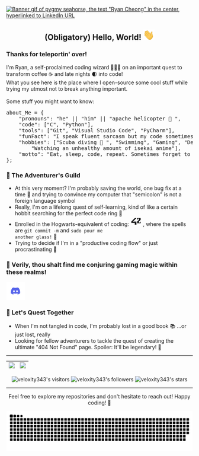 <p dir="auto">
	<a href="https://www.linkedin.com/in/ryan-cheong-807b90265/" rel="nofollow">
		<img src="/img/pygmy.gif?raw=true" alt="Banner gif of pygmy seahorse, the text &quot;Ryan Cheong&quot; in the center, hyperlinked to LinkedIn URL" width="1000">
	</a>
</p>

## <p align="center">(Obligatory) Hello, World! <img src="/img/wave.gif?raw=true" width="30px"></p>
### Thanks for teleportin' over!<br>
I'm Ryan, a self-proclaimed coding wizard 🧙‍♂️✨ on an important quest to transform coffee ☕ and late nights 🌒 into code!<br>
What you see here is the place where I open-source some cool stuff while trying my utmost not to break anything important.<br>
<br>
Some stuff you might want to know:<br>

<pre>
about_Me = {
	"pronouns": "he" || "him" || "apache helicopter 🚁 ",
	"code": ["C", "Python"],
	"tools": ["Git", "Visual Studio Code", "PyCharm"],
	"funFact": "I speak fluent sarcasm but my code sometimes speaks in tongues",
	"hobbies": ["Scuba diving 🤿 ", "Swimming", "Gaming", "Debugging", 
		"Watching an unhealthy amount of isekai anime"],
	"motto": "Eat, sleep, code, repeat. Sometimes forget to eat and sleep.",
};
</pre>

### 📜 The Adventurer's Guild<br>
- At this very moment? I'm probably saving the world, one bug fix at a time 🐛 and trying to convince my computer that "semicolon" is not a foreign language symbol<br>
- Really, I'm on a lifelong quest of self-learning, kind of like a certain hobbit searching for the perfect code ring 💍<br>
- Enrolled in the Hogwarts-equivalent of coding: <a href="https://42kl.edu.my/"><img src="/img/42.jpg?raw=true" alt="42 School"></a> , where the spells are <code>git commit -m</code> and <code>sudo pour me another glass!</code> 🥂<br>
- Trying to decide if I'm in a "productive coding flow" or just procrastinating 🤔<br>

### 🔮 Verily, thou shalt find me conjuring gaming magic within these realms!
<a href="https://discordapp.com/users/247156811109629954/" rel="nofollow">
	<img align="center" alt="“Ryan’s Discord" width="50px" src="/img/discord.png?raw=true"></a>

### 💬 Let's Quest Together<br>
- When I'm not tangled in code, I'm probably lost in a good book 📚 ...or just lost, really<br>
- Looking for fellow adventurers to tackle the quest of creating the ultimate "404 Not Found" page. Spoiler: It'll be legendary! 🏰<br>
<hr>
<table>
	<thead>
		<tr>
			<th align="center">
				<a href="https://github.com/veloxity343?tab=repositories">
					<img src="https://github-readme-stats.vercel.app/api?username=veloxity343&theme=tokyonight&show_icons=true&hide_border=true&count_private=true" style="max-width: 100%;">
				</a>
			</th>
			<th align="center">
				<a href="https://github.com/veloxity343?tab=repositories">
					<img src="https://github-readme-stats.vercel.app/api/top-langs/?username=veloxity343&theme=tokyonight&show_icons=true&hide_border=true&layout=compact" width="400">
				</a>
			</th>
		</tr>
	</thead>
</table>
<p align="center" dir="auto">
	<img alt="veloxity343's visitors" src="https://komarev.com/ghpvc/?username=veloxity343&amp;color=blue&amp;style=flat&amp;label=visitors" data-canonical-src="https://komarev.com/ghpvc/?username=veloxity343&amp;color=blue&amp;style=flat&amp;label=visitors" style="max-width: 100%;">
	<img alt="veloxity343's followers" src="https://img.shields.io/github/followers/veloxity343?color=blue" data-canonical-src="https://img.shields.io/github/followers/veloxity343?color=blue" style="max-width: 100%;">
	<img alt="veloxity343's stars" src="https://img.shields.io/github/stars/veloxity343?color=blue" data-canonical-src="https://img.shields.io/github/stars/veloxity343?color=blue" style="max-width: 100%;">
</p>
<hr>
<p align="center">
	Feel free to explore my repositories and don't hesitate to reach out! Happy coding! 🎉
</p>

<picture>
  <source media="(prefers-color-scheme: dark)" srcset="https://raw.githubusercontent.com/veloxity343/veloxity343/output/github-contribution-grid-snake-dark.svg">
  <source media="(prefers-color-scheme: light)" srcset="https://raw.githubusercontent.com/veloxity343/veloxity343/output/github-contribution-grid-snake.svg">
  <img alt="github contribution grid snake animation" src="https://raw.githubusercontent.com/veloxity343/veloxity343/output/github-contribution-grid-snake.svg">
</picture>
